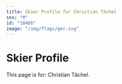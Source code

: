 ```yaml
---
title: Skier Profile for Christian Tächel
sex: "M"
id: "18466"
image: "/img/flags/ger.svg" 
---
```


# Skier Profile

This page is for: Christian Tächel.
    